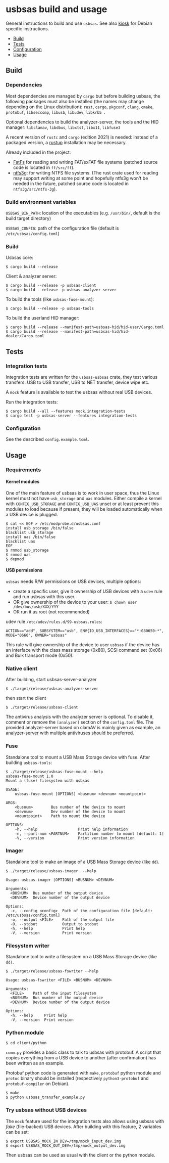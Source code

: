 # usbsas build and usage

General instructions to build and use `usbsas`. See also [kiosk](kiosk.md) for
Debian specific instructions.

* [Build](#build)
* [Tests](#tests)
* [Configuration](#configuration)
* [Usage](#usage)

## Build

### Dependencies

Most dependencies are managed by `cargo` but before building usbsas, the
following packages must also be installed (the names may change depending on the
Linux distribution): `rust`, `cargo`, `pkgconf`, `clang`, `cmake`, `protobuf`,
`libseccomp`, `libusb`, `libudev`, `libkrb5 `.

Optional dependencies to build the analyzer-server, the tools and the HID
manager: `libclamav`, `libdbus`, `libxtst`, `libx11`, `libfuse3`

A recent version of `rustc` and `cargo` (edition 2021) is needed: instead of a
packaged version, a [rustup](https://rustup.rs/) installation may be necessary.

Already included in the project:
- [FatFs](http://elm-chan.org/fsw/ff/00index_e.html) for reading and writing
  FAT/exFAT file systems (patched source code is located in `ff/src/ff`).
- [ntfs3g](https://github.com/tuxera/ntfs-3g): for writing NTFS file systems.
  (The rust crate used for reading may support writing at some point and
  hopefully ntfs3g won't be needed in the future, patched source code is located
  in `ntfs3g/src/ntfs-3g`).

### Build environment variables

`USBSAS_BIN_PATH`: location of the executables (e.g. `/usr/bin/`, default is the
build target directory)

`USBSAS_CONFIG`: path of the configuration file (default is
`/etc/usbsas/config.toml`)

### Build
Usbsas core:
```shell
$ cargo build --release
```

Client & analyzer server:
```shell
$ cargo build --release -p usbsas-client
$ cargo build --release -p usbsas-analyzer-server
```

To build the tools (like `usbsas-fuse-mount`):
```shell
$ cargo build --release -p usbsas-tools
```

To build the userland HID manager:
```shell
$ cargo build --release --manifest-path=usbsas-hid/hid-user/Cargo.toml
$ cargo build --release --manifest-path=usbsas-hid/hid-dealer/Cargo.toml
```

## Tests
### Integration tests

Integration tests are written for the `usbsas-usbsas` crate, they test various
transfers: USB to USB transfer, USB to NET transfer, device wipe etc.

A `mock` feature is available to test the usbsas without real USB devices.

Run the integration tests:
```shell
$ cargo build --all --features mock,integration-tests
$ cargo test -p usbsas-server --features integration-tests
```

### Configuration
See the described `config.example.toml`.

## Usage

### Requirements

#### Kernel modules

One of the main feature of usbsas is to work in user space, thus the Linux
kernel must not have `usb_storage` and `uas` modules. Either compile a kernel
with `CONFIG_USB_STORAGE` and `CONFIG_USB_UAS` unset or at least prevent this
modules to load because if present, they will be loaded automatically when a USB
device is plugged.

```shell
$ cat << EOF > /etc/modprobe.d/usbsas.conf
install usb_storage /bin/false
blacklist usb_storage
install uas /bin/false
blacklist uas
EOF
$ rmmod usb_storage
$ rmmod uas
$ depmod
```

#### USB permissions

`usbsas` needs R/W permissions on USB devices, multiple options:
- create a specific user, give it ownership of USB devices with a `udev` rule
  and run usbsas with this user.
- OR give ownership of the device to your user: `$ chown user /dev/bus/usb/XXX/YYY`
- OR run it as root (not recommended)


udev rule `/etc/udev/rules.d/99-usbsas.rules`:
```
ACTION=="add", SUBSYSTEM=="usb", ENV{ID_USB_INTERFACES}=="*:080650:*", MODE="0660", OWNER="usbsas"
```

This rule will give ownership of the device to user `usbsas` if the device has
an interface with the class mass storage (0x80), SCSI command set (0x06) and
Bulk transport mode (0x50).


### Native client

After building, start usbsas-server-analyzer

```shell
$ ./target/release/usbsas-analyzer-server
```

then start the client

```shell
$ ./target/release/usbsas-client
```

The antivirus analysis with the analyzer server is optional. To disable it,
comment or remove the `[analyzer]` section of the `config.toml` file. The
provided analyzer-server based on clamAV is mainly given as example, an
analyzer-server with multiple antiviruses should be preferred.

### Fuse

Standalone tool to mount a USB Mass Storage device with fuse.
After building `usbsas-tools`:
```shell
$ ./target/release/usbsas-fuse-mount --help
usbsas-fuse-mount 1.0
Mount a (fuse) filesystem with usbsas

USAGE:
    usbsas-fuse-mount [OPTIONS] <busnum> <devnum> <mountpoint>

ARGS:
    <busnum>        Bus number of the device to mount
    <devnum>        Dev number of the device to mount
    <mountpoint>    Path to mount the device

OPTIONS:
    -h, --help                  Print help information
    -n, --part-num <PARTNUM>    Partition number to mount [default: 1]
    -V, --version               Print version information
```

### Imager

Standalone tool to make an image of a USB Mass Storage device (like `dd`).
```
$ ./target/release/usbsas-imager  --help

Usage: usbsas-imager [OPTIONS] <BUSNUM> <DEVNUM>

Arguments:
  <BUSNUM>  Bus number of the output device
  <DEVNUM>  Device number of the output device

Options:
  -c, --config <config>  Path of the configuration file [default: /etc/usbsas/config.toml]
  -o, --output <FILE>    Path of the output file
  -O, --stdout           Output to stdout
  -h, --help             Print help
  -V, --version          Print version
```

### Filesystem writer
Standalone tool to write a filesystem on a USB Mass Storage device (like `dd)`.
```
$ ./target/release/usbsas-fswriter --help

Usage: usbsas-fswriter <FILE> <BUSNUM> <DEVNUM>

Arguments:
  <FILE>    Path of the input filesystem
  <BUSNUM>  Bus number of the output device
  <DEVNUM>  Device number of the output device

Options:
  -h, --help     Print help
  -V, --version  Print version
```


### Python module

```shell
$ cd client/python
```

`comm.py` provides a basic class to talk to usbsas with protobuf. A script that
copies everything from a USB device to another (after confirmation) has been
written as an example.

Protobuf python code is generated with `make`, `protobuf` python module and
`protoc` binary should be installed (respectively `python3-protobuf` and
`protobuf-compiler` on Debian).

```shell
$ make
$ python usbsas_transfer_example.py
```

### Try usbsas without USB devices

The `mock` feature used for the integration tests also allows using usbsas with
_fake_ (file-backed) USB devices. After building with this feature, 2 variables
can be set:

```shell
$ export USBSAS_MOCK_IN_DEV=/tmp/mock_input_dev.img
$ export USBSAS_MOCK_OUT_DEV=/tmp/mock_output_dev.img
```

Then usbsas can be used as usual with the client or the python module.
